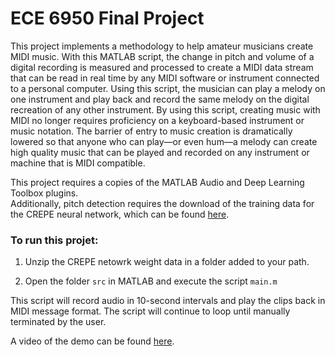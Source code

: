 <h1>ECE 6950 Final Project</h1>

This project implements a methodology to help amateur musicians create MIDI music. With this MATLAB script, the change in pitch and volume of a digital recording is measured and processed to create a MIDI data stream that can be read in real time by any MIDI software or instrument connected to a personal computer. Using this script, the musician can play a melody on one instrument and play back and record the same melody on the digital recreation of any other instrument. By using this script, creating music with MIDI no longer requires proficiency on a keyboard-based instrument or music notation. The barrier of entry to music creation is dramatically lowered so that anyone who can play—or even hum—a melody can create high quality music that can be played and recorded on any instrument or machine that is MIDI compatible.

This project requires a copies of the MATLAB Audio and Deep Learning Toolbox plugins.  
Additionally, pitch detection requires the download of the training data for the CREPE neural network, which can be found [here](https://www.mathworks.com/help/audio/ref/crepe.html).

<h3>To run this projet:</h3>

1. Unzip the CREPE netowrk weight data in a folder added to your path.

2. Open the folder `src` in MATLAB and execute the script `main.m`

This script will record audio in 10-second intervals and play the clips back in MIDI message format.  The script will continue to loop until manually terminated by the user.

A video of the demo can be found [here](https://youtu.be/u-XBbV21a_4).